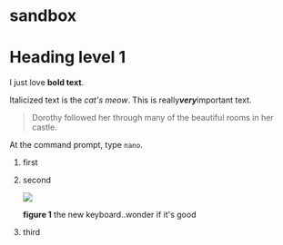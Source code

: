 # sandbox

# Heading level 1
I just love **bold text**.

Italicized text is the *cat's meow*.
This is really***very***important text.

> Dorothy followed her through many of the beautiful rooms in her castle.

At the command prompt, type `nano`.


1. first
2. second

    ![](http://codekeyboards.com/img/code-104-bright-backlit.jpg)
    
    **figure 1** the new keyboard..wonder if it's good

3. third
